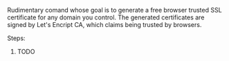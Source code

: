 Rudimentary comand whose goal is to generate a free browser trusted SSL certificate for any domain you control.
The generated certificates are signed by Let's Encript CA, which claims being trusted by browsers.

Steps:
1) TODO